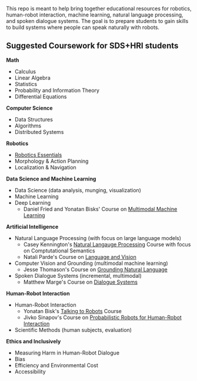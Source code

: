 This repo is meant to help bring together educational resources for robotics, human-robot interaction, machine learning, natural language processing, and spoken dialogue systems. The goal is to prepare students to gain skills to build systems where people can speak naturally with robots. 

## Suggested Coursework for SDS+HRI students

**Math**
- Calculus
- Linear Algebra
- Statistics
- Probability and Information Theory
- Differential Equations

**Computer Science**

- Data Structures
- Algorithms
- Distributed Systems

**Robotics**

- [Robotics Essentials](https://github.com/henki-robotics/robotics_essentials_ros2)
- Morphology & Action Planning
- Localization & Navigation

**Data Science and Machine Learning**

- Data Science (data analysis, munging, visualization)
- Machine Learning
- Deep Learning
  - Daniel Fried and Yonatan Bisks' Course on [Multimodal Machine Learning](https://cmu-mmml.github.io)

**Artificial Intelligence**

- Natural Language Processing (with focus on large language models)
  - Casey Kennington's [Natural Langauge Processing](https://trello.com/b/mRcVsOvI/boise-state-nlp-spring-2021-public) Course with focus on Comptutational Semantics
  - Natali Parde's Course on [Language and Vision](https://tinyurl.com/4nzb5nb5)
- Computer Vision and Grounding (multimodal machine learning)
  - Jesse Thomason's Course on [Grounding Natural Language](https://tinyurl.com/5f2de97f) 
- Spoken Dialogue Systems (incremental, multimodal)
  - Matthew Marge's Course on [Dialogue Systems](https://tinyurl.com/56h946mp)
    
**Human-Robot Interaction**

- Human-Robot Interaction
  - Yonatan Bisk's [Talking to Robots](https://talkingtorobots.com/11-851) Course
  - Jivko Sinapov's Course on [Probabilistic Robots for Human-Robot Interaction](https://www.eecs.tufts.edu/~jsinapov/teaching/cs141_sp2023/)
- Scientific Methods (human subjects, evaluation)


**Ethics and Inclusively**

- Measuring Harm in Human-Robot Dialogue
- Bias 
- Efficiency and Environmental Cost
- Accessibility 
